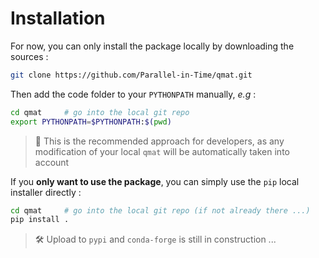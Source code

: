 
# Installation

For now, you can only install the package locally by downloading the sources :

```bash
git clone https://github.com/Parallel-in-Time/qmat.git
```

Then add the code folder to your `PYTHONPATH` manually, _e.g_ :

```bash
cd qmat     # go into the local git repo
export PYTHONPATH=$PYTHONPATH:$(pwd)
```

> 🔔 This is the recommended approach for developers, as any modification of your local `qmat` will be automatically taken into account

If you **only want to use the package**, you can simply use the `pip` local installer directly :

```bash
cd qmat     # go into the local git repo (if not already there ...)
pip install .
```

> 🛠️ Upload to `pypi` and `conda-forge` is still in construction ...
